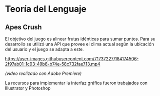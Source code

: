 # Teoría del Lenguaje 
## Apes Crush

El objetivo del juego es alinear frutas idénticas para sumar puntos. Para su desarrollo se utilizó una API que provee el clima actual según la ubicación del usuario y el juego se adapta a este.

https://user-images.githubusercontent.com/71737227/184174506-2f97ab01-1c93-49b8-b74e-58c732fae713.mp4

_(video realizado con Adobe Premiere)_

La recursos para implementar la interfaz gráfica fueron trabajados con Illustrator y Photoshop
